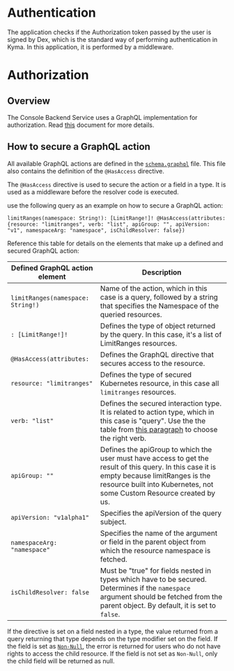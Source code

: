 # Authentication

The application checks if the Authorization token passed by the user is signed by Dex, which is the standard way of performing authentication in Kyma. In this application, it is performed by a middleware.

# Authorization

## Overview

The Console Backend Service uses a GraphQL implementation for authorization. Read [this](https://kyma-project.io/docs/master/components/security#details-graphql) document for more details.

## How to secure a GraphQL action

All available GraphQL actions are defined in the [`schema.graphql`](../internal/gqlschema/schema.graphql) file. This file also contains the definition of the `@HasAccess` directive.

The `@HasAccess` directive is used to secure the action or a field in a type. It is used as a middleware before the resolver code is executed.

use the following query as an example on how to secure a GraphQL action:
```
limitRanges(namespace: String!): [LimitRange!]! @HasAccess(attributes: {resource: "limitranges", verb: "list", apiGroup: "", apiVersion: "v1", namespaceArg: "namespace", isChildResolver: false})
```

Reference this table for details on the elements that make up a defined and secured GraphQL action:

| Defined GraphQL action element | Description |
|----------|------|
| `limitRanges(namespace: String!)` |  Name of the action, which in this case is a query, followed by a string that specifies the Namespace of the queried resources. |
| `: [LimitRange!]!` | Defines the type of object returned by the query. In this case, it's a list of LimitRanges resources. |
| `@HasAccess(attributes:` | Defines the GraphQL directive that secures access to the resource. |
| `resource: "limitranges"` | Defines the type of secured Kubernetes resource, in this case all `limitranges` resources. |
| `verb: "list"` | Defines the secured interaction type. It is related to action type, which in this case is "query". Use the the table from [this paragraph](https://kyma-project.io/docs/master/components/security#details-graphql) to choose the right verb. |
| `apiGroup: ""` | Defines the apiGroup to which the user must have access to get the result of this query. In this case it is empty because limitRanges is the resource built into Kubernetes, not some Custom Resource created by us. |
| `apiVersion: "v1alpha1"` | Specifies the apiVersion of the query subject. |
| `namespaceArg: "namespace"` | Specifies the name of the argument or field in the parent object from which the resource namespace is fetched. |
| `isChildResolver: false` | Must be "true" for fields nested in types which have to be secured. Determines if the `namespace` argument should be fetched from the parent object. By default, it is set to `false`. |

If the directive is set on a field nested in a type, the value returned from a query returning that type depends on the type modifier set on the field. If the field is set as [`Non-Null`](https://graphql.github.io/learn/schema/#lists-and-non-null), the error is returned for users who do not have rights to access the child resource. If the field is not set as `Non-Null`, only the child field will be returned as null.
